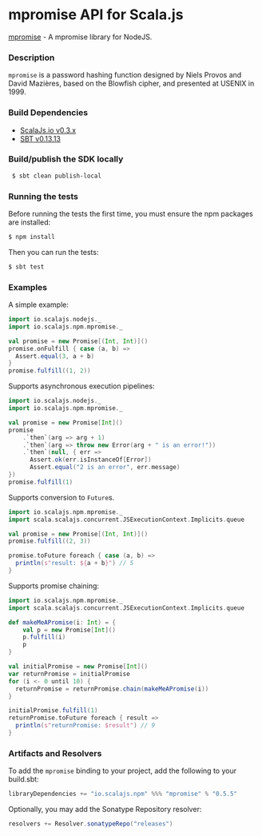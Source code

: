 mpromise API for Scala.js
================================
[mpromise](https://www.npmjs.com/package/mpromise) - A mpromise library for NodeJS.

### Description

`mpromise` is a password hashing function designed by Niels Provos and David Mazières, 
based on the Blowfish cipher, and presented at USENIX in 1999.

### Build Dependencies

* [ScalaJs.io v0.3.x](https://github.com/scalajs-io/scalajs.io)
* [SBT v0.13.13](http://www.scala-sbt.org/download.html)

### Build/publish the SDK locally

```bash
 $ sbt clean publish-local
```

### Running the tests

Before running the tests the first time, you must ensure the npm packages are installed:

```bash
$ npm install
```

Then you can run the tests:

```bash
$ sbt test
```

### Examples

A simple example:

```scala
import io.scalajs.nodejs._
import io.scalajs.npm.mpromise._

val promise = new Promise[(Int, Int)]()
promise.onFulfill { case (a, b) =>
  Assert.equal(3, a + b)
}
promise.fulfill((1, 2))
```

Supports asynchronous execution pipelines:

```scala
import io.scalajs.nodejs._
import io.scalajs.npm.mpromise._

val promise = new Promise[Int]()
promise
    .`then`(arg => arg + 1)
    .`then`(arg => throw new Error(arg + " is an error!"))
    .`then`(null, { err =>
      Assert.ok(err.isInstanceOf[Error])
      Assert.equal("2 is an error", err.message)
})
promise.fulfill(1)
```

Supports conversion to `Future`s.

```scala
import io.scalajs.npm.mpromise._
import scala.scalajs.concurrent.JSExecutionContext.Implicits.queue

val promise = new Promise[(Int, Int)]()
promise.fulfill((2, 3))

promise.toFuture foreach { case (a, b) =>
  println(s"result: ${a + b}") // 5
}
```

Supports promise chaining:

```scala
import io.scalajs.npm.mpromise._
import scala.scalajs.concurrent.JSExecutionContext.Implicits.queue

def makeMeAPromise(i: Int) = {
    val p = new Promise[Int]()
    p.fulfill(i)
    p
}

val initialPromise = new Promise[Int]()
var returnPromise = initialPromise
for (i <- 0 until 10) {
  returnPromise = returnPromise.chain(makeMeAPromise(i))
}

initialPromise.fulfill(1)
returnPromise.toFuture foreach { result =>
  println(s"returnPromise: $result") // 9
}
```

### Artifacts and Resolvers

To add the `mpromise` binding to your project, add the following to your build.sbt:  

```sbt
libraryDependencies += "io.scalajs.npm" %%% "mpromise" % "0.5.5"
```

Optionally, you may add the Sonatype Repository resolver:

```sbt   
resolvers += Resolver.sonatypeRepo("releases") 
```